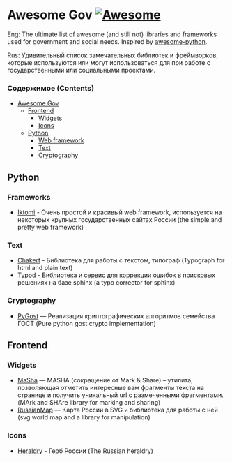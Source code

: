 # Awesome Gov [![Awesome](https://cdn.rawgit.com/sindresorhus/awesome/d7305f38d29fed78fa85652e3a63e154dd8e8829/media/badge.svg)](https://github.com/sindresorhus/awesome)


Eng: The ultimate list of awesome (and still not) libraries and frameworks used for government and social needs. Inspired by  [awesome-python](https://github.com/vinta/awesome-python).

Rus: Удивительный список замечательных библиотек и фреймворков, которые используются или могут использоваться для при работе с государственными или социальными проектами. 

### Содержимое (Contents)

- [Awesome Gov](#awesome-gov)
    - [Frontend](#frontend)
      - [Widgets](#widgets)
      - [Icons](#icons)
    - [Python](#python)
      - [Web framework](#frameworks)
      - [Text](#text)
      - [Cryptography](#cryptography)


## Python

### Frameworks
* [Iktomi](https://github.com/SmartTeleMax/iktomi) - Очень простой и красивый web framework, используется на некоторых крупных государственных сайтах России (the simple and pretty web framework)

### Text
* [Chakert](https://github.com/SmartTeleMax/chakert) - Библиотека для работы с текстом, типограф (Typograph for html and plain text)
* [Typod](https://github.com/SmartTeleMax/typod) - Библиотека и сервис для коррекции ошибок в поисковых решениях на базе sphinx (a typo corrector for sphinx)

### Cryptography
* [PyGost](https://github.com/SmartTeleMax/pygost) — Реализация криптографических алгоритмов семейства ГОСТ (Pure python gost crypto implementation)

## Frontend

### Widgets
* [MaSha](https://github.com/SmartTeleMax/MaSha) — MASHA (сокращение от Mark & Share) – утилита, позволяющая отметить интересные вам фрагменты текста на странице и получить уникальный url с размеченными фрагментами. (MArk and SHAre library for marking and sharing)
* [RussianMap](https://github.com/govdesign/map) — Карта России в SVG и библиотека для работы с ней (svg world map and a library for manipulation)

### Icons
* [Heraldry](https://github.com/govdesign/symbols) - Герб России (The Russian heraldry)
